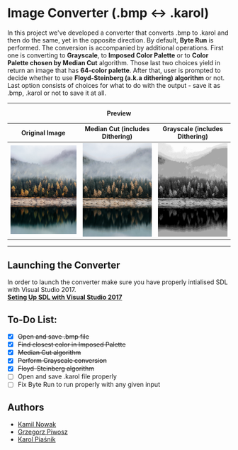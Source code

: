 # Image Converter (.bmp :left_right_arrow: .karol)

In this project we've developed a converter that converts .bmp to .karol and then do the same, yet in the opposite direction. By default, **Byte Run** is performed. The conversion is accompanied by additional operations. First one is converting to **Grayscale**, to **Imposed Color Palette** or to **Color Palette chosen by Median Cut** algorithm. Those last two choices yield in return an image that has **64-color palette**. After that, user is prompted to decide whether to use **Floyd-Steinberg (a.k.a dithering) algorithm** or not. Last option consists of choices for what to do with the output - save it as .bmp, .karol or not to save it at all.

___

<p align="center"><strong>Preview</strong></p>

| Original Image  | Median Cut (includes Dithering) | Grayscale (includes Dithering) |
|  :---:  |  :---:  |  :---: |
| <img src="image.bmp" width="260" /> | <img src="resultDitheringMedianCut.bmp" width="260" /> | <img src="resultDitheringBW.bmp" width="260" /> |

___

## Launching the Converter

In order to launch the converter make sure you have properly intialised SDL with Visual Studio 2017.</br>
**[Seting Up SDL with Visual Studio 2017](https://www.wikihow.com/Set-Up-SDL-with-Visual-Studio-2017)**

## To-Do List:
- [x] ~~Open and save .bmp file~~
- [x] ~~Find closest color in Imposed Palette~~
- [x] ~~Median Cut algorithm~~
- [x] ~~Perform Grayscale conversion~~
- [x] ~~Floyd-Steinberg algorithm~~
- [ ] Open and save .karol file properly
- [ ] Fix Byte Run to run properly with any given input

## Authors

* [Kamil Nowak](https://github.com/nowakkamil)
* [Grzegorz Piwosz](https://github.com/LaYatiX)
* [Karol Piaśnik](https://github.com/KarolPiasnik)
